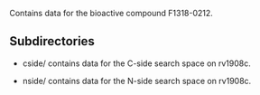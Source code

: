 Contains data for the bioactive compound F1318-0212.

## Subdirectories

- cside/ contains data for the C-side search space on rv1908c.

- nside/ contains data for the N-side search space on rv1908c.

